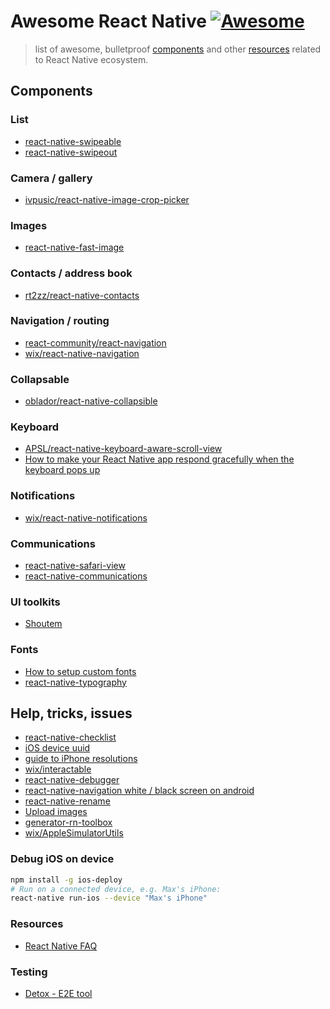 # Awesome React Native [![Awesome](https://cdn.rawgit.com/sindresorhus/awesome/d7305f38d29fed78fa85652e3a63e154dd8e8829/media/badge.svg)](https://github.com/sindresorhus/awesome)

> list of awesome, bulletproof [components](#components) and other [resources](#resources) related to React Native ecosystem.

## Components

### List
- [react-native-swipeable](https://github.com/jshanson7/react-native-swipeable)
- [react-native-swipeout](https://github.com/dancormier/react-native-swipeout)

### Camera / gallery
- [ivpusic/react-native-image-crop-picker](https://github.com/ivpusic/react-native-image-crop-picker)

### Images
- [react-native-fast-image](https://github.com/DylanVann/react-native-fast-image)

### Contacts / address book
- [rt2zz/react-native-contacts](https://github.com/rt2zz/react-native-contacts)

### Navigation / routing
- [react-community/react-navigation](https://reactnavigation.org/)
- [wix/react-native-navigation](https://github.com/wix/react-native-navigation)

### Collapsable
- [oblador/react-native-collapsible](https://github.com/oblador/react-native-collapsible)

### Keyboard
- [APSL/react-native-keyboard-aware-scroll-view](https://github.com/APSL/react-native-keyboard-aware-scroll-view)
- [How to make your React Native app respond gracefully when the keyboard pops up](https://medium.freecodecamp.com/how-to-make-your-react-native-app-respond-gracefully-when-the-keyboard-pops-up-7442c1535580#.3xmbakql2)

### Notifications
- [wix/react-native-notifications](https://github.com/wix/react-native-notifications)

### Communications
- [react-native-safari-view](https://github.com/naoufal/react-native-safari-view)
- [react-native-communications](https://github.com/anarchicknight/react-native-communications/)

### UI toolkits
- [Shoutem](http://shoutem.github.io/docs/ui-toolkit/introduction)

### Fonts
- [How to setup custom fonts](https://medium.com/react-native-training/react-native-custom-fonts-ccc9aacf9e5e)
- [react-native-typography](https://github.com/hectahertz/react-native-typography)

## Help, tricks, issues
- [react-native-checklist](https://github.com/harrisrobin/react-native-checklist)
- [iOS device uuid](http://whatsmyudid.com/)
- [guide to iPhone resolutions](https://www.paintcodeapp.com/news/ultimate-guide-to-iphone-resolutions)
- [wix/interactable](https://github.com/wix/react-native-interactable)
- [react-native-debugger](https://github.com/jhen0409/react-native-debugger)
- [react-native-navigation white / black screen on android](https://github.com/wix/react-native-navigation/issues/334)
- [react-native-rename](https://github.com/JuneDomingo/react-native-rename)
- [Upload images](https://github.com/g6ling/React-Native-Tips/tree/master/How_to_upload_photo%2Cfile_in%20react-native)
- [generator-rn-toolbox](https://github.com/bamlab/generator-rn-toolbox)
- [wix/AppleSimulatorUtils](https://github.com/wix/AppleSimulatorUtils)

### Debug iOS on device
``` sh
npm install -g ios-deploy
# Run on a connected device, e.g. Max's iPhone:
react-native run-ios --device "Max's iPhone"
```

### Resources
- [React Native FAQ](https://www.netguru.co/blog/react-native-faq)

### Testing
- [Detox - E2E tool](https://github.com/wix/detox) 
